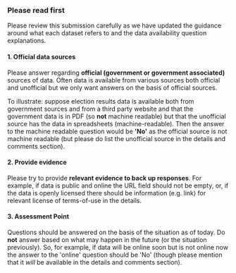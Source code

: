 <h3 style="margin-top: 0;">Please read first</h3>

Please review this submission carefully as we have updated the guidance around what each dataset refers to and the data availability question explanations.

#### 1. Official data sources

Please answer regarding **official (government or government associated)** sources of data. Often data is available from various sources both official and unofficial but we only want answers on the basis of official sources.

To illustrate: suppose election results data is available both from government sources and from a third party website and that the government data is in PDF (so **not** machine readable) but that the unofficial source has the data in spreadsheets (machine-readable). Then the answer to the machine readable question would be **'No'** as the official source is not machine readable (but please do list the unofficial source in the details and comments section).

#### 2. Provide evidence

Please try to provide **relevant evidence to back up responses**. For example, if data is public and online the URL field should not be empty, or, if the data is openly licensed there should be information (e.g. link) for relevant license of terms-of-use in the details.

#### 3. Assessment Point

Questions should be answered on the basis of the situation as of today. Do **not** answer based on what may happen in the future (or the situation previously). So, for example, if data will be online soon but is not online now the answer to the 'online' question should be 'No' (though please mention that it *will* be available in the details and comments section).

